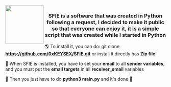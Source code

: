 <img src="https://external-content.duckduckgo.com/iu/?u=https%3A%2F%2Fcommunityblog.fedoraproject.org%2Fwp-content%2Fuploads%2F2015%2F11%2FPython-logo.png&f=1&nofb=1" align="left" height="120" width="" />  
  

### <div align="center">SFIE is a software that was created in Python following a request, I decided to make it public so that everyone can enjoy it, it is a simple script that was created while I started in Python</div>  
  

🌎 To install it, you can do: git clone **https://github.com/0xKEYSEX/SFIE.git** or install it directly has **Zip file**!  
  

📂 When SFIE is installed, you have to set your **email** to all **sender variables**, and you must put the **email targets** in all **receiver_email** variables  
  

🐍 Then you just have to do **python3 main.py** and it's done 👏  

<br />
